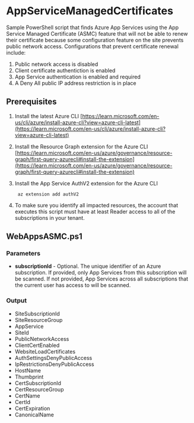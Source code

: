 # AppServiceManagedCertificates
Sample PowerShell script that finds Azure App Services using the App Service Managed Certificate (ASMC) feature that will not be able to renew their certificate because some configuration feature on the site prevents public network access. Configurations that prevent certificate renewal include:

1. Public network access is disabled
1. Client certificate authentiction is enabled
1. App Service authentication is enabled and required
1. A Deny All public IP address restriction is in place

## Prerequisites
1. Install the latest Azure CLI [https://learn.microsoft.com/en-us/cli/azure/install-azure-cli?view=azure-cli-latest](https://learn.microsoft.com/en-us/cli/azure/install-azure-cli?view=azure-cli-latest)
1. Install the Resource Graph extension for the Azure CLI [https://learn.microsoft.com/en-us/azure/governance/resource-graph/first-query-azurecli#install-the-extension](https://learn.microsoft.com/en-us/azure/governance/resource-graph/first-query-azurecli#install-the-extension)
1. Install the App Service AuthV2 extension for the Azure CLI

        az extension add authV2

1. To make sure you identify all impacted resources, the account that executes this script must have at least Reader access to all of the subscriptions in your tenant.

## WebAppsASMC.ps1

### Parameters
- **subscriptionId** - Optional. The unique identifier of an Azure subscription. If provided, only App Services from this subscription will be scanned. If not provided, App Services across all subscriptions that the current user has access to will be scanned.

### Output
- SiteSubscriptionId
- SiteResourceGroup
- AppService
- SiteId
- PublicNetworkAccess
- ClientCertEnabled
- WebsiteLoadCertificates
- AuthSettingsDenyPublicAccess
- IpRestrictionsDenyPublicAccess
- HostName
- Thumbprint
- CertSubscriptionId
- CertResourceGroup
- CertName
- CertId
- CertExpiration
- CanonicalName

